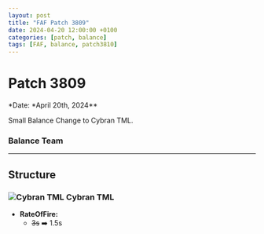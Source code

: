 ```yaml
---
layout: post
title: "FAF Patch 3809"
date: 2024-04-20 12:00:00 +0100
categories: [patch, balance]
tags: [FAF, balance, patch3810]
---
```


# Patch 3809

*Date: *April 20th, 2024\*\*

Small Balance Change to Cybran TML.

### Balance Team

---

## Structure

### ![Cybran TML](/assets/images/units/cybran/structure/T2Tml.png) Cybran TML

- **RateOfFire:**
  - ~~3s~~ ➡️ 1.5s
